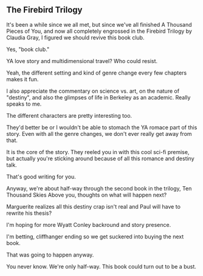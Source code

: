 ## The Firebird Trilogy

It's been a while since we all met, but since we've all finished A Thousand Pieces of You, and now all completely engrossed in the Firebird Trilogy by Claudia Gray, I figured we should revive this book club.

Yes, "book club."

YA love story and multidimensional travel? Who could resist.

Yeah, the different setting and kind of genre change every few chapters makes it fun.  

I also appreciate the commentary on science vs. art, on the nature of "destiny", and also the glimpses of life in Berkeley as an academic.  Really speaks to me.  

The different characters are pretty interesting too.  

They'd better be or I wouldn't be able to stomach the YA romace part of this story.  Even with all the genre changes, we don't ever really get away from that.

It is the core of the story.  They reeled you in with this cool sci-fi premise, but actually you're sticking around because of all this romance and destiny talk.  

That's good writing for you.  

Anyway, we're about half-way through the second book in the trilogy, Ten Thousand Skies Above you, thoughts on what will happen next?  

Marguerite realizes all this destiny crap isn't real and Paul will have to rewrite his thesis?  

I'm hoping for more Wyatt Conley backround and story presence.  

I'm betting, cliffhanger ending so we get suckered into buying the next book.  

That was going to happen anyway. 

You never know.  We're only half-way.  This book could turn out to be a bust.  